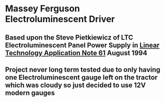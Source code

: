 # Massey Ferguson Electroluminescent Driver
## Based upon the Steve Pietkiewicz of LTC Electroluminescent Panel Power Supply in [Linear Technology Application Note 61](https://www.analog.com/media/en/technical-documentation/application-notes/an61fa.pdf) August 1994
## Project never long term tested due to only having one Electroluminescent gauge left on the tractor which was cloudy so just decided to use 12V modern gauges